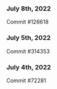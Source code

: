 ### July 8th, 2022

Commit #126618

### July 5th, 2022

Commit #314353


### July 4th, 2022

Commit #72281
